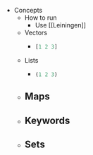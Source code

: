 - Concepts
  - How to run
    - Use [[Leiningen]]
  - Vectors
    - ```clojure
      [1 2 3]
      ```
  - Lists
    - ```clojure
      (1 2 3)
      ```
  - ## Maps
  - ## Keywords
  - ## Sets
